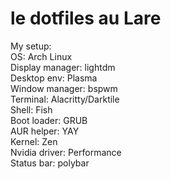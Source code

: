 # le dotfiles au Lare
My setup:  
    OS: Arch Linux  
    Display manager: lightdm  
    Desktop env: Plasma  
    Window manager: bspwm  
    Terminal: Alacritty/Darktile  
    Shell: Fish  
    Boot loader: GRUB  
    AUR helper: YAY  
    Kernel: Zen  
    Nvidia driver: Performance  
    Status bar: polybar  
    
